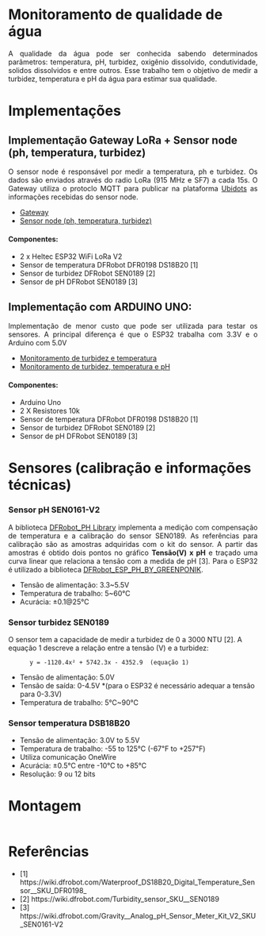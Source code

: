 # Monitoramento de qualidade de água

<p align="justify">  A qualidade da água pode ser conhecida sabendo determinados parâmetros: temperatura, pH, turbidez, oxigênio dissolvido, condutividade, solidos dissolvidos e entre outros. Esse trabalho tem o objetivo de medir a turbidez, temperatura e pH da água para estimar sua qualidade. </p>

# Implementações

<h2>Implementação Gateway LoRa + Sensor node (ph, temperatura, turbidez)</h2>

<p align="justify">
  O sensor node é responsável por medir a temperatura, ph e turbidez. Os dados são enviados através do radio LoRa (915 MHz e SF7) a cada 15s. O Gateway utiliza o protoclo MQTT para publicar na plataforma <a href="https://ubidots.com/">Ubidots</a> as informações recebidas do sensor node.
</p>

<ul>
  <li><a href="https://github.com/FelipeCamargoXavier/water-quality/blob/main/gateway-lora-monitoramento-agua.cpp">Gateway</a></li>
  <li><a href="https://github.com/FelipeCamargoXavier/water-quality/blob/main/end-node-temperatura-ph-turbidez.cpp">Sensor node (ph, temperatura, turbidez)</a></li>
</ul>

<h4>Componentes:</h4>
<ul>
  <li>2 x Heltec ESP32 WiFi LoRa V2</li>
  <li>Sensor de temperatura DFRobot DFR0198 DS18B20 [1]</li>
  <li>Sensor de turbidez DFRobot SEN0189 [2] </li>
   <li>Sensor de pH DFRobot SEN0189 [3] </li>
</ul>

<h2>Implementação com ARDUINO UNO:</h2>

<p align="justify"> Implementação de menor custo que pode ser utilizada para testar os sensores. A principal diferença é que o ESP32 trabalha com 3.3V e o 
  Arduino com 5.0V
</p>

<ul>
  <li><a href="https://github.com/FelipeCamargoXavier/water-quality/blob/main/turbity-temperature.ino">Monitoramento de turbidez e temperatura</a></li>
  <li><a href="https://github.com/FelipeCamargoXavier/water-quality/blob/main/turbity-temperature-ph.ino">Monitoramento de turbidez, temperatura e pH</a></li>
</ul>


<h4>Componentes:</h4>
<ul>
  <li>Arduino Uno</li>
  <li>2 X Resistores 10k</li>
  <li>Sensor de temperatura DFRobot DFR0198 DS18B20 [1]</li>
  <li>Sensor de turbidez DFRobot SEN0189 [2] </li>
   <li>Sensor de pH DFRobot SEN0189 [3] </li>
</ul>



# Sensores (calibração e informações técnicas)

<h3> Sensor pH SEN0161-V2 </h3>

<p align="justify"> 
A biblioteca <a href="https://github.com/DFRobot/DFRobot_PH">DFRobot_PH Library</a>  implementa a medição com compensação de temperatura e a calibração do sensor SEN0189. As referências para calibração são as amostras adquiridas com o kit do sensor. A partir das amostras é obtido dois pontos no gráfico <b>Tensão(V) x pH</b> e traçado uma curva linear que relaciona a tensão com a medida de pH [3]. Para o ESP32 é utilizado a biblioteca <a href="https://github.com/GreenPonik/DFRobot_ESP_PH_BY_GREENPONIK">DFRobot_ESP_PH_BY_GREENPONIK</a>.
</p>

<ul>
  <li>Tensão de alimentação: 3.3~5.5V</li>
  <li>Temperatura de trabalho: 5~60°C</li>
  <li>Acurácia: ±0.1@25℃</li>
</ul>

<h3> Sensor turbidez SEN0189 </h3>

<p>
  O sensor tem a capacidade de medir a turbidez de 0 a 3000 NTU [2]. A equação 1 descreve a relação entre a tensão (V) e a turbidez:
  
          y = -1120.4x² + 5742.3x - 4352.9  (equação 1)
</p>

  <ul>
  <li>Tensão de alimentação: 5.0V</li>
  <li>Tensão de saída: 0-4.5V  *(para o ESP32 é necessário adequar a tensão para 0-3.3V)</li>
  <li>Temperatura de trabalho: 5℃~90℃</li>
  </ul>
  
<h3> Sensor temperatura DSB18B20 </h3>

 <ul>
  <li>Tensão de alimentação: 3.0V to 5.5V</li>
  <li>Temperatura de trabalho: -55 to 125℃ (-67℉ to +257℉)</li>
  <li>Utiliza comunicação OneWire</li>
  <li>Acurácia: ±0.5℃ entre -10℃ to +85℃</li>
  <li>Resolução: 9 ou 12 bits</li>
  </ul>

# Montagem

<p align="center">
    <img src="" />
</p>

# Referências

<ul>
  <li>[1] https://wiki.dfrobot.com/Waterproof_DS18B20_Digital_Temperature_Sensor__SKU_DFR0198_</li>
  <li>[2] https://wiki.dfrobot.com/Turbidity_sensor_SKU__SEN0189</li>
   <li>[3] https://wiki.dfrobot.com/Gravity__Analog_pH_Sensor_Meter_Kit_V2_SKU_SEN0161-V2 </li>
</ul>


